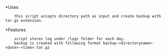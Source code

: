 *Uses

        this script accepts directory path as input and create backup with tar.gz extension.
    
*Features

        script stores log under /logs folder for each day.
        backup is created with following format backup-<directoryname>-<date>-<time>.tar.gz
    
